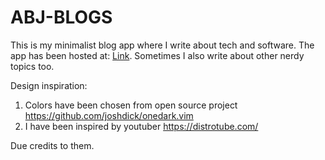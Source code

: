 # ABJ-BLOGS  
This is my minimalist blog app where I write about tech and software. 
The app has been hosted at: [Link](https://abhj.github.io/abj-blogs).
Sometimes I also write about other nerdy topics too. 
  
Design inspiration:  
1. Colors have been chosen from open source project https://github.com/joshdick/onedark.vim
2. I have been inspired by youtuber https://distrotube.com/  

Due credits to them.
